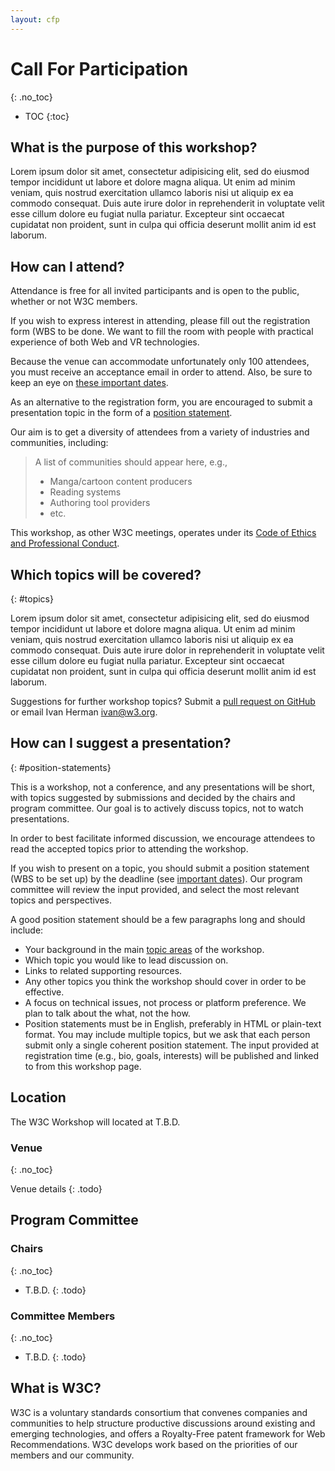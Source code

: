 ```yaml
---
layout: cfp
---
```


# Call For Participation
{: .no_toc}

* TOC
{:toc}

## What is the purpose of this workshop?

<span class="todo">Lorem ipsum dolor sit amet, consectetur adipisicing elit, sed do eiusmod tempor incididunt ut labore et dolore magna aliqua. Ut enim ad minim veniam, quis nostrud exercitation ullamco laboris nisi ut aliquip ex ea commodo consequat. Duis aute irure dolor in reprehenderit in voluptate velit esse cillum dolore eu fugiat nulla pariatur. Excepteur sint occaecat cupidatat non proident, sunt in culpa qui officia deserunt mollit anim id est laborum.</span>


## How can I attend?

Attendance is free for all invited participants and is open to the public, whether or not W3C members.

If you wish to express interest in attending, please fill out the registration form (<span class="todo">WBS to be done</span>. We want to fill the room with people with practical experience of both Web and VR technologies.

Because the venue can accommodate unfortunately only 100 attendees, you must receive an acceptance email in order to attend. Also, be sure to keep an eye on [these important dates](#dates).

As an alternative to the registration form, you are encouraged to submit a presentation topic in the form of a [position statement](#position-statements).

Our aim is to get a diversity of attendees from a variety of industries and communities, including:

> <span class="todo">A list of communities should appear here, e.g.,</span>
> * Manga/cartoon content producers
> * Reading systems
> * Authoring tool providers
> * <span class="todo">etc.</span>


This workshop, as other W3C meetings, operates under its [Code of Ethics and Professional Conduct](https://www.w3.org/Consortium/cepc/).

## Which topics will be covered?
{: #topics}

<span class="todo">Lorem ipsum dolor sit amet, consectetur adipisicing elit, sed do eiusmod tempor incididunt ut labore et dolore magna aliqua. Ut enim ad minim veniam, quis nostrud exercitation ullamco laboris nisi ut aliquip ex ea commodo consequat. Duis aute irure dolor in reprehenderit in voluptate velit esse cillum dolore eu fugiat nulla pariatur. Excepteur sint occaecat cupidatat non proident, sunt in culpa qui officia deserunt mollit anim id est laborum.</span>

Suggestions for further workshop topics? Submit a [pull request on GitHub](https://github.com/w3c/tokyo18-workshop) or email Ivan Herman <ivan@w3.org>.


## How can I suggest a presentation?
{: #position-statements}

This is a workshop, not a conference, and any presentations will be short, with topics suggested by submissions and decided by the chairs and program committee. Our goal is to actively discuss topics, not to watch presentations.

In order to best facilitate informed discussion, we encourage attendees to read the accepted topics prior to attending the workshop.

If you wish to present on a topic, you should submit a position statement (<span class="todo">WBS to be set up</span>) by the deadline (see [important dates](#dates)). Our program committee will review the input provided, and select the most relevant topics and perspectives.

A good position statement should be a few paragraphs long and should include:

* Your background in the main [topic areas](#topics) of the workshop.
* Which topic you would like to lead discussion on.
* Links to related supporting resources.
* Any other topics you think the workshop should cover in order to be effective.
* A focus on technical issues, not process or platform preference. We plan to talk about the what, not the how.
* Position statements must be in English, preferably in HTML or plain-text format. You may include multiple topics, but we ask that each person submit only a single coherent position statement. The input provided at registration time (e.g., bio, goals, interests) will be published and linked to from this workshop page.

## Location

The W3C Workshop will located at <span class="todo">T.B.D.</span>

### Venue
{: .no_toc}

Venue details
{: .todo}

## Program Committee

### Chairs
{: .no_toc}

* T.B.D.
{: .todo}

### Committee Members
{: .no_toc}

* T.B.D.
{: .todo}

## What is W3C?

W3C is a voluntary standards consortium that convenes companies and communities to help structure productive discussions around existing and emerging technologies, and offers a Royalty-Free patent framework for Web Recommendations. W3C develops work based on the priorities of our members and our community.
